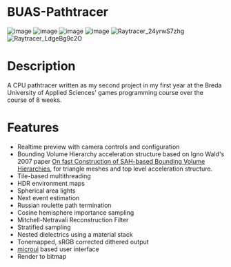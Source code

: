 # BUAS-Pathtracer

![image](https://user-images.githubusercontent.com/49493579/128134150-dd9cebaa-3685-4101-831f-3b3339c7b460.png)
![image](https://user-images.githubusercontent.com/49493579/213304939-6876cd94-92e5-4b23-94fe-d961f3999895.png)
![image](https://user-images.githubusercontent.com/49493579/213304967-1c23fa52-89e7-4da0-be57-d01517cd5b5b.png)
![image](https://user-images.githubusercontent.com/49493579/128134270-c8062196-6d46-4692-b9ef-9077d705dc7a.png)
![Raytracer_24yrwS7zhg](https://user-images.githubusercontent.com/49493579/213315016-f0acf76d-d966-4130-9b83-b74b15600252.png)
![Raytracer_LdgeBg9c2O](https://user-images.githubusercontent.com/49493579/213305512-b4f7cb0e-5b0d-49da-8849-7f123480283f.png)

# Description
A CPU pathtracer written as my second project in my first year at the Breda University of Applied Sciences' games programming course over the course of 8 weeks.

# Features
- Realtime preview with camera controls and configuration
- Bounding Volume Hierarchy acceleration structure based on Igno Wald's 2007 paper [On fast Construction of SAH-based Bounding Volume Hierarchies](http://sci.utah.edu/~wald/Publications/2007/ParallelBVHBuild/fastbuild.pdf), for triangle meshes and top level acceleration structure.
- Tile-based multithreading
- HDR environment maps
- Spherical area lights
- Next event estimation
- Russian roulette path termination
- Cosine hemisphere importance sampling
- Mitchell-Netravali Reconstruction Filter
- Stratified sampling
- Nested dielectrics using a material stack
- Tonemapped, sRGB corrected dithered output
- [microui](https://github.com/rxi/microui) based user interface
- Render to bitmap
